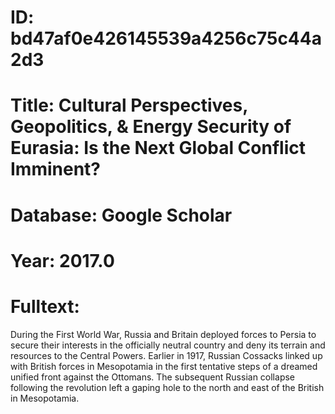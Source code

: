 # ID: bd47af0e426145539a4256c75c44a2d3
# Title: Cultural Perspectives, Geopolitics, & Energy Security of Eurasia: Is the Next Global Conflict Imminent?
# Database: Google Scholar
# Year: 2017.0
# Fulltext:
During the First World War, Russia and Britain deployed forces to Persia to secure their interests in the officially neutral country and deny its terrain and resources to the Central Powers.
Earlier in 1917, Russian Cossacks linked up with British forces in Mesopotamia in the first tentative steps of a dreamed unified front against the Ottomans.
The subsequent Russian collapse following the revolution left a gaping hole to the north and east of the British in Mesopotamia.